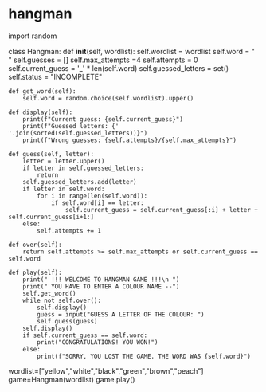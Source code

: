 # hangman

 import random

class Hangman:
    def __init__(self, wordlist):
        self.wordlist = wordlist
        self.word = " "
        self.guesses = []
        self.max_attempts =4
        self.attempts = 0
        self.current_guess = '_' * len(self.word)
        self.guessed_letters = set()
        self.status = "INCOMPLETE"
    
    def get_word(self):
        self.word = random.choice(self.wordlist).upper()
    
    def display(self):
        print(f"Current guess: {self.current_guess}")
        print(f"Guessed letters: {' '.join(sorted(self.guessed_letters))}")
        print(f"Wrong guesses: {self.attempts}/{self.max_attempts}")
        
    def guess(self, letter):
        letter = letter.upper()
        if letter in self.guessed_letters:
            return
        self.guessed_letters.add(letter)
        if letter in self.word:
            for i in range(len(self.word)):
                if self.word[i] == letter:
                    self.current_guess = self.current_guess[:i] + letter + self.current_guess[i+1:]
        else:
            self.attempts += 1
        
    def over(self):
        return self.attempts >= self.max_attempts or self.current_guess == self.word
    
    def play(self):
        print(" !!! WELCOME TO HANGMAN GAME !!!\n ")
        print(" YOU HAVE TO ENTER A COLOUR NAME --")
        self.get_word()
        while not self.over():
            self.display()
            guess = input("GUESS A LETTER OF THE COLOUR: ")
            self.guess(guess)
        self.display()
        if self.current_guess == self.word:
            print("CONGRATULATIONS! YOU WON!")
        else:
            print(f"SORRY, YOU LOST THE GAME. THE WORD WAS {self.word}")





wordlist=["yellow","white","black","green","brown","peach"]
game=Hangman(wordlist)
game.play()
